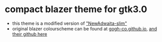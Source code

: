 # compact blazer theme for gtk3.0

- this theme is a modified version of ["NewAdwaita-slim"](https://www.gnome-look.org/p/1288797/)
- original blazer colourscheme can be found at [gogh-co.github.io](https://gogh-co.github.io), [and their github here](https://github.com/Gogh-Co/Gogh)
